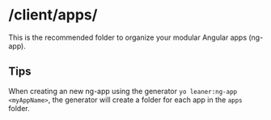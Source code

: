 # /client/apps/

This is the recommended folder to organize your modular Angular apps (ng-app).

## Tips
When creating an new ng-app using the generator ```yo leaner:ng-app <myAppName>```, 
the generator will create a folder for each app in the ```apps``` folder.

